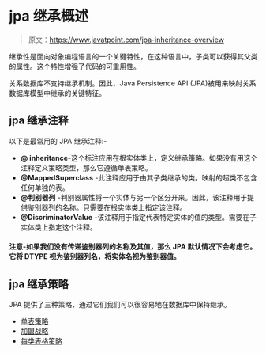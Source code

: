 # jpa 继承概述

> 原文：<https://www.javatpoint.com/jpa-inheritance-overview>

继承性是面向对象编程语言的一个关键特性，在这种语言中，子类可以获得其父类的属性。这个特性增强了代码的可重用性。

关系数据库不支持继承机制。因此，Java Persistence API (JPA)被用来映射关系数据库模型中继承的关键特征。

## jpa 继承注释

以下是最常用的 JPA 继承注释:-

*   **@ inheritance**-这个标注应用在根实体类上，定义继承策略。如果没有用这个注释定义策略类型，那么它遵循单表策略。
*   **@MappedSuperclass** -此注释应用于由其子类继承的类。映射的超类不包含任何单独的表。
*   **@判别器列** -判别器属性将一个实体与另一个区分开来。因此，该注释用于提供鉴别器列的名称。只需要在根实体类上指定该注释。
*   **@DiscriminatorValue** -该注释用于指定代表特定实体的值的类型。需要在子实体类上指定这个注释。

#### 注意-如果我们没有传递鉴别器列的名称及其值，那么 JPA 默认情况下会考虑它。它将 DTYPE 视为鉴别器列名，将实体名视为鉴别器值。

## jpa 继承策略

JPA 提供了三种策略，通过它们我们可以很容易地在数据库中保持继承。

*   [单表策略](jpa-single-table-strategy)
*   [加盟战略](jpa-joined-strategy)
*   [每类表格策略](jpa-table-per-class-strategy)